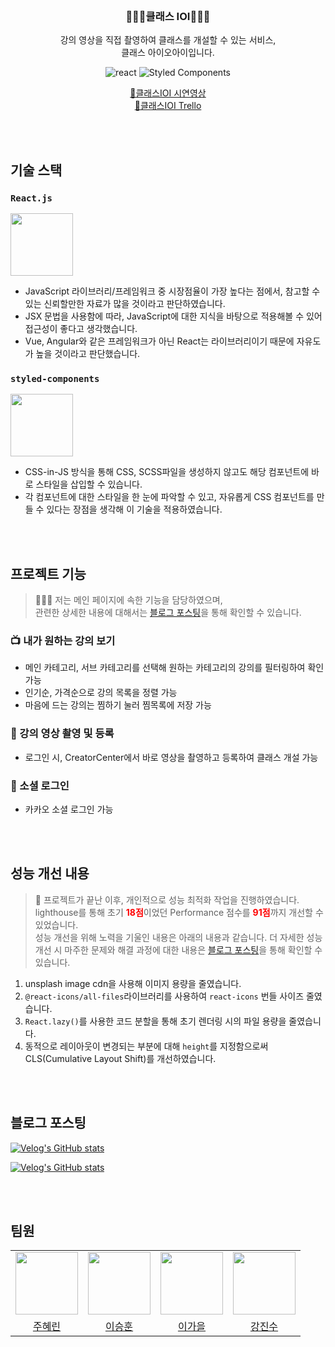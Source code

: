 <br>

<div align="center">

<h3>👩🏻‍🏫클래스 IOI👩🏻‍🏫</h3>

<p align="center">강의 영상을 직접 촬영하여 클래스를 개설할 수 있는 서비스, <br /> 클래스 아이오아이입니다.

![react](https://img.shields.io/badge/React-20232A?style=flat-square&logo=react&logoColor=61DAFB)
![Styled Components](https://img.shields.io/badge/styled--components-DB7093?style=flat-square&logo=styled-components&logoColor=white)

[🎥클래스IOI 시연영상](https://youtu.be/ggKWn5Ho6kc) <br />
[📆클래스IOI Trello](https://trello.com/b/hqsVl1bu/ioi)

</div>

<br><br>

## 기술 스택

### `React.js`

<img src="https://user-images.githubusercontent.com/93499154/208901555-8b899340-9db1-465f-980b-24156cf4ba58.png" width="100">

- JavaScript 라이브러리/프레임워크 중 시장점율이 가장 높다는 점에서, 참고할 수 있는 신뢰할만한 자료가 많을 것이라고 판단하였습니다.
- JSX 문법을 사용함에 따라, JavaScript에 대한 지식을 바탕으로 적용해볼 수 있어 접근성이 좋다고 생각했습니다.
- Vue, Angular와 같은 프레임워크가 아닌 React는 라이브러리이기 때문에 자유도가 높을 것이라고 판단했습니다.

### `styled-components`

<img src="https://user-images.githubusercontent.com/93499154/208901425-d5ce739f-f867-4cd9-8090-048b2575096f.png" width="100">

- CSS-in-JS 방식을 통해 CSS, SCSS파일을 생성하지 않고도 해당 컴포넌트에 바로 스타일을 삽입할 수 있습니다.
- 각 컴포넌트에 대한 스타일을 한 눈에 파악할 수 있고, 자유롭게 CSS 컴포넌트를 만들 수 있다는 장점을 생각해 이 기술을 적용하였습니다.

<br><br>

## 프로젝트 기능

> 🙋🏻‍♀️ 저는 메인 페이지에 속한 기능을 담당하였으며, <br /> 관련한 상세한 내용에 대해서는 <a href="https://velog.io/@hye_rin/%ED%81%B4%EB%9E%98%EC%8A%A4IOI-%ED%94%84%EB%A1%9C%EC%A0%9D%ED%8A%B8-%ED%9A%8C%EA%B3%A0%EB%A1%9D">블로그 포스팅</a>을 통해 확인할 수 있습니다.

### 📺 내가 원하는 강의 보기

- 메인 카테고리, 서브 카테고리를 선택해 원하는 카테고리의 강의를 필터링하여 확인 가능
- 인기순, 가격순으로 강의 목록을 정렬 가능
- 마음에 드는 강의는 찜하기 눌러 찜목록에 저장 가능

### 🎥 강의 영상 촬영 및 등록

- 로그인 시, CreatorCenter에서 바로 영상을 촬영하고 등록하여 클래스 개설 가능

### 🔐 소셜 로그인

- 카카오 소셜 로그인 가능

<br><br>

## 성능 개선 내용

> 🚀 프로젝트가 끝난 이후, 개인적으로 성능 최적화 작업을 진행하였습니다. lighthouse를 통해 초기 <strong style="color:red">18점</strong>이었던 Performance 점수를 <strong style="color:red">91점</strong>까지 개선할 수 있었습니다.<br /> 성능 개선을 위해 노력을 기울인 내용은 아래의 내용과 같습니다. 더 자세한 성능 개선 시 마주한 문제와 해결 과정에 대한 내용은 <a href="https://velog.io/@hye_rin/lighthouse%EB%A5%BC-%EC%9D%B4%EC%9A%A9%ED%95%9C-%EC%84%B1%EB%8A%A5-%EC%B5%9C%EC%A0%81%ED%99%94">블로그 포스팅</a>을 통해 확인할 수 있습니다.

1. unsplash image cdn을 사용해 이미지 용량을 줄였습니다.
2. `@react-icons/all-files`라이브러리를 사용하여 `react-icons` 번들 사이즈 줄였습니다.
3. `React.lazy()`를 사용한 코드 분할을 통해 초기 렌더링 시의 파일 용량을 줄였습니다.
4. 동적으로 레이아웃이 변경되는 부분에 대해 `height`를 지정함으로써 CLS(Cumulative Layout Shift)를 개선하였습니다.

<br><br>

## 블로그 포스팅

[![Velog's GitHub stats](https://velog-readme-stats.vercel.app/api?name=hye_rin&slug=lighthouse를-이용한-성능-최적화&color=dark)](https://velog.io/@hye_rin/lighthouse%EB%A5%BC-%EC%9D%B4%EC%9A%A9%ED%95%9C-%EC%84%B1%EB%8A%A5-%EC%B5%9C%EC%A0%81%ED%99%94)

[![Velog's GitHub stats](https://velog-readme-stats.vercel.app/api?name=hye_rin&slug=클래스IOI-프로젝트-회고록&color=dark)](https://velog.io/@hye_rin/%ED%81%B4%EB%9E%98%EC%8A%A4IOI-%ED%94%84%EB%A1%9C%EC%A0%9D%ED%8A%B8-%ED%9A%8C%EA%B3%A0%EB%A1%9D)

<br><br>

## 팀원

<table>
    <tr>
        <td align="center"><img src="https://user-images.githubusercontent.com/93499154/208896343-59b34c50-f89a-4ceb-8e7d-1a6bdd0a0a18.png" width="100"></td>
        <td align="center"><img src="https://user-images.githubusercontent.com/93499154/208896498-126d95de-db48-4a7d-a7bf-27151ec93b5c.png" width="100">
        </td>
        <td align="center"><img src="https://user-images.githubusercontent.com/93499154/208896583-f3d63adf-b5be-4a72-82ee-edfb45d61393.png" width="100"></td>
        <td align="center"><img src="https://user-images.githubusercontent.com/93499154/208896708-00f9be1f-6f6f-4e1d-9294-33e2ecf0bde7.png" width="100"></td>
    </tr>
    <tr>
        <td align="center"><a href="https://github.com/HyeRrin">주혜린</a></td>
        <td align="center"><a href="https://github.com/ihd0628">이승훈</a></td>
        <td align="center"><a href="https://github.com/galee1025">이가을</a></td>
        <td align="center"><a href="https://github.com/Kang-Jinsoo">강진수</a></td>
    </tr>
</table>
